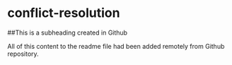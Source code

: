 # conflict-resolution

##This is a subheading created in Github

All of this content to the readme file had been added remotely from Github repository.
